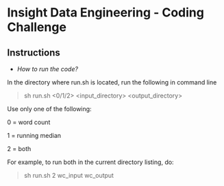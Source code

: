 Insight Data Engineering - Coding Challenge
===========================================================


## Instructions

* *How to run the code?*  

In the directory where run.sh is located, run the following in command line

> sh run.sh <0/1/2> <input_directory> <output_directory>

Use only one of the following:

0 = word count

1 = running median

2 = both

For example, to run both in the current directory listing, do:

> sh run.sh 2 wc_input wc_output